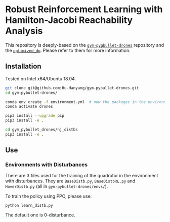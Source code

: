# Robust Reinforcement Learning with Hamilton-Jacobi Reachability Analysis

This repository is deeply-based on the [`gym-pygbullet-drones`](https://github.com/utiasDSL/gym-pybullet-drones) repository and the [`optimized_dp`](https://github.com/SFU-MARS/optimized_dp). Please refer to them for more information.

## Installation
Tested on Intel x64/Ubuntu 18.04.


```sh
git clone git@github.com:Hu-Hanyang/gym-pybullet-drones.git
cd gym-pybullet-drones/

conda env create -f environment.yml  # now the packages in the environment.yml have conflicts, please install odp env first and then install other required packegs in the drone env.
conda activate drones

pip3 install --upgrade pip
pip3 install -e .  

cd gym_pybullet_drones/hj_distbs
pip3 install -e .
```

## Use

### Environments with Disturbances
There are 3 files used for the training of the quadrotor in the environment with disturbances. They are `BaseDistb.py`, `BaseDistbRL.py` and `HoverDistb.py` (all in `gym-pybullet-drones/envs/`). 

To train the policy using PPO, please use:
```
python learn_distb.py
```

The default one is 0-disturbance.

